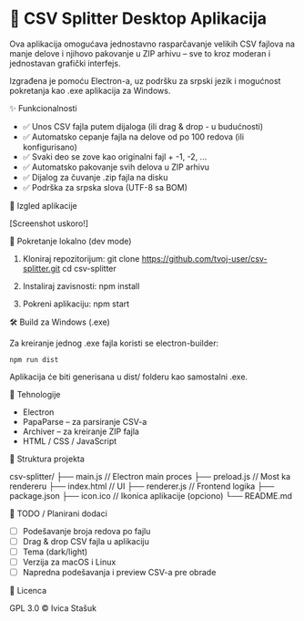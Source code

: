 # 📁 CSV Splitter Desktop Aplikacija

Ova aplikacija omogućava jednostavno rasparčavanje velikih CSV fajlova na manje delove i njihovo pakovanje u ZIP arhivu – sve to kroz moderan i jednostavan grafički interfejs.

Izgrađena je pomoću Electron-a, uz podršku za srpski jezik i mogućnost pokretanja kao .exe aplikacija za Windows.

✨ Funkcionalnosti

- ✅ Unos CSV fajla putem dijaloga (ili drag & drop - u budućnosti)
- ✅ Automatsko cepanje fajla na delove od po 100 redova (ili konfigurisano)
- ✅ Svaki deo se zove kao originalni fajl + -1, -2, ...
- ✅ Automatsko pakovanje svih delova u ZIP arhivu
- ✅ Dijalog za čuvanje .zip fajla na disku
- ✅ Podrška za srpska slova (UTF-8 sa BOM)

📸 Izgled aplikacije

[Screenshot uskoro!]

🚀 Pokretanje lokalno (dev mode)

1. Kloniraj repozitorijum:
   git clone https://github.com/tvoj-user/csv-splitter.git
   cd csv-splitter

2. Instaliraj zavisnosti:
   npm install

3. Pokreni aplikaciju:
   npm start

🛠️ Build za Windows (.exe)

Za kreiranje jednog .exe fajla koristi se electron-builder:

    npm run dist

Aplikacija će biti generisana u dist/ folderu kao samostalni .exe.

🧩 Tehnologije

- Electron
- PapaParse – za parsiranje CSV-a
- Archiver – za kreiranje ZIP fajla
- HTML / CSS / JavaScript

📁 Struktura projekta

csv-splitter/
├── main.js           // Electron main proces
├── preload.js        // Most ka rendereru
├── index.html        // UI
├── renderer.js       // Frontend logika
├── package.json
├── icon.ico          // Ikonica aplikacije (opciono)
└── README.md

📝 TODO / Planirani dodaci

- [ ] Podešavanje broja redova po fajlu
- [ ] Drag & drop CSV fajla u aplikaciju
- [ ] Tema (dark/light)
- [ ] Verzija za macOS i Linux
- [ ] Napredna podešavanja i preview CSV-a pre obrade

📄 Licenca

GPL 3.0 © Ivica Stašuk
